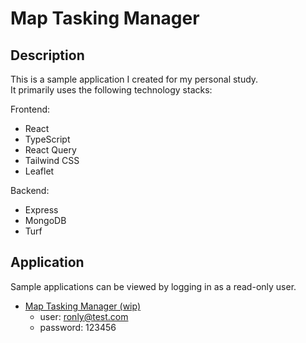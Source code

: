 # Map Tasking Manager #

## Description ##

This is a sample application I created for my personal study.  
It primarily uses the following technology stacks:

Frontend:

- React
- TypeScript
- React Query
- Tailwind CSS
- Leaflet

Backend:

- Express
- MongoDB
- Turf

## Application ##

Sample applications can be viewed by logging in as a read-only user.

- [Map Tasking Manager (wip)](http://164.92.154.252/)
  - user: ronly@test.com
  - password: 123456